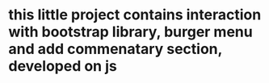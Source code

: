 # this little project contains interaction with bootstrap library, burger menu and add commenatary section, developed on js

